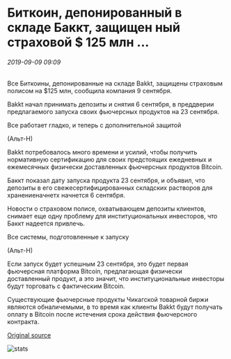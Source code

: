 # Биткоин, депонированный в складе Баккт, защищен ный страховой $ 125 млн ...

###### 2019-09-09 09:09

Все Биткоины, депонированные на складе Bakkt, защищены страховым полисом на $125 млн, сообщила компания 9 сентября.

Bakkt начал принимать депозиты и снятия 6 сентября, в преддверии предлагаемого запуска своих фьючерсных продуктов на 23 сентября.

Все работает гладко, и теперь с дополнительной защитой

(Альт-Н)

Bakkt потребовалось много времени и усилий, чтобы получить нормативную сертификацию для своих предстоящих ежедневных и ежемесячных физически доставленных фьючерсных продуктов Bitcoin.

Баккт показал дату запуска продукта 23 сентября, и объявил, что депозиты в его свежесертифицированных складских растворов для хранениеначнетх начнется 6 сентября.

Новости о страховом полисе, охватывающем депозиты клиентов, снимает еще одну проблему для институциональных инвесторов, что Баккт надеется привлечь.

Все системы, подготовленные к запуску

(Альт-Н)

Если запуск будет успешным 23 сентября, это будет первая фьючерсная платформа Bitcoin, предлагающая физически доставленный продукт, а это значит, что институциональные инвесторы будут торговать с фактическим Bitcoin.

Существующие фьючерсные продукты Чикагской товарной биржи являются обналичемыми, в то время как клиенты Bakkt будут получать оплату в Bitcoin после истечения срока действия фьючерсного контракта.

[Original source](https://cointelegraph.com/news/bitcoin-deposited-in-bakkt-warehouse-protected-by-125m-insurance)

![stats](https://c.statcounter.com/11760860/0/a89fa40b/1/ "stats")